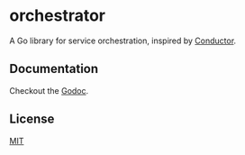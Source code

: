 # orchestrator

A Go library for service orchestration, inspired by [Conductor][1].


## Documentation

Checkout the [Godoc][2].


## License

[MIT](LICENSE)


[1]: https://github.com/Netflix/conductor
[2]: https://pkg.go.dev/github.com/RussellLuo/orchestrator
